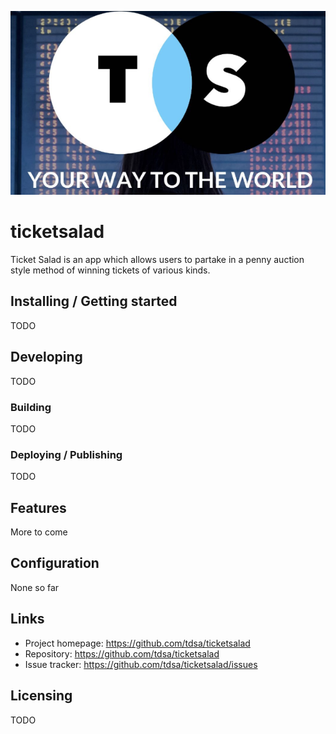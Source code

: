 ![Logo of the project](https://github.com/tdsa/ticketsalad/blob/master/Screen%20Shot%202018-05-11%20at%2010.49.20.png)

# ticketsalad

Ticket Salad is an app which allows users to partake in a penny auction style method of winning tickets of various kinds.

## Installing / Getting started

TODO

## Developing

TODO

### Building

TODO

### Deploying / Publishing

TODO

## Features

More to come

## Configuration

None so far

## Links

- Project homepage: https://github.com/tdsa/ticketsalad
- Repository: https://github.com/tdsa/ticketsalad
- Issue tracker: https://github.com/tdsa/ticketsalad/issues

## Licensing

TODO
